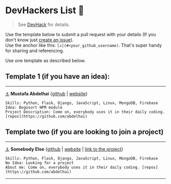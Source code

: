 # DevHackers List 🖖  
> See [DevHack](https://github.com/devolio-devchat/devhack) for details.  
  
Use the template below to submit a pull request with your details (If you don't know just [create an issue](https://github.com/devolio-devchat/devhackers/issues/new)).  
Use the anchor like this: `[⚓](#<your_github_username)`. That's super handy for sharing and referencing.  
  
Use one template as described below.  
## Template 1 (if you have an idea):

---

[⚓](#abdelhai) **Mustafa Abdelhai** {[github](https://github.com/abdelhai) | [website](https://devolio.net/mustafa)}  
```
Skills: Python, Flask, Django, JavaScript, Linux, MongoDB, Firebase
Idea: Bogosort NPM module
Project Description: Come on, everybody uses it in their daily coding. [repos](https://github.com/abdelhai)  
```  
## Template two (if you are looking to join a project)

---

[⚓](#abdelhai) **Somebody Else** {[github](https://github.com/abdelhai) | [website](https://devolio.net/mustafa) | [link to the project](https://devolio.net/mustafa)}  
```
Skills: Python, Flask, Django, JavaScript, Linux, MongoDB, Firebase
No Idea: Looking for a project
About me: Come on, everybody uses it in their daily coding. [repos](https://github.com/abdelhai)  
```  
---
